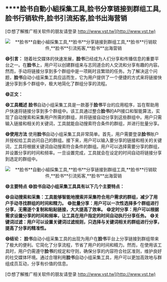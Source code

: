 ## ****脸书**自動小組採集工具,**脸书**分享链接到群组工具,**脸书**行销软件,**脸书**引流拓客,**脸书**出海营销**

[😍想了解推广相关软件的朋友请登录 http://www.vst.tw](http://www.vst.tw)

 <center><img src="https://vst.tw/MP4/tuiguang/png/7.png" alt="**脸书**自動小組採集工具,**脸书**分享链接到群组工具,**脸书**行销软件,**脸书**引流拓客,**脸书**出海营销"></center>

**😄引言：**
随着社交媒体的快速发展，**脸书**已经成为人们分享和传播信息的重要平台之一。在**脸书**上，用户可以创建群组来与志同道合的人交流和分享有趣的内容。然而，手动将链接分享到多个群组中是一项耗时且繁琐的任务。为了解决这个问题，**脸书**自动小组采集工具应运而生，它为用户提供了一个便捷的方式来将链接快速分享到多个群组中，极大地简化了群组分享的流程。

**😄正文：**

**😄工具概述**
**脸书**自动小组采集工具是一款基于**脸书**平台的应用程序，旨在帮助用户快速将链接分享到多个群组中。该工具通过整合**脸书**的API接口和智能算法，实现了自动搜索和采集用户所需的群组，并将链接自动分享到这些群组中。用户只需输入链接和相关的关键词，工具就能自动搜索符合条件的群组，并进行批量分享。

**😄使用方法**
使用**脸书**自动小组采集工具非常简单。首先，用户需要登录**脸书**账户并授权给工具访问自己的群组。接下来，用户可以输入要分享的链接和相关的关键词，工具将根据关键词自动搜索符合条件的群组。用户可以选择需要分享的群组，并设置分享的时间和频率。一旦设置完成，工具就会在设定的时间自动将链接分享到选定的群组中。

 <center><img src="https://vst.tw/MP4/tuiguang/png/0.png" alt="**脸书**自動小組採集工具,**脸书**分享链接到群组工具,**脸书**行销软件,**脸书**引流拓客,**脸书**出海营销"></center>

**😄主要特点**
**😄**脸书**自动小组采集工具具有以下几个主要特点：**

**😄自动搜索和采集：工具能够智能地搜索并采集符合用户需求的群组，减少了用户手动寻找群组的时间和精力。**
**😄批量分享：用户可以一次性选择多个群组进行分享，无需逐个复制和粘贴链接，大大提高了效率。**
**😄定时分享：用户可以根据需求设置分享的时间和频率，让工具在用户指定的时间自动执行分享任务。**
**😄关键词过滤：用户可以设置关键词过滤规则，只选择与关键词相关的群组进行分享，提高了分享的精准性。**

**😄结论：**
**脸书**自动小组采集工具的出现为用户在**脸书**平台上分享链接到群组带来了极大的便利。它简化了分享流程，节省了用户的时间和精力。然而，在使用该工具时，用户仍需遵守**脸书**的规定和守则，确保分享的内容符合社区准则，维护良好的社交媒体环境。通过合理利用**脸书**自动小组采集工具，用户可以更加高效地与群组成员互动，分享有价值的信息。

[😍想了解推广相关软件的朋友请登录 http://www.vst.tw](http://www.vst.tw)



